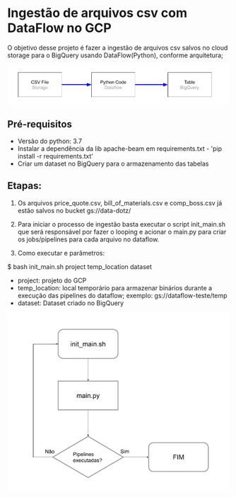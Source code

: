 # Ingestão de arquivos csv com DataFlow no GCP
O objetivo desse projeto é fazer a ingestão de arquivos csv salvos no cloud storage para o BigQuery usando DataFlow(Python),
conforme arquitetura;

![Alt text](img/Arquitetura.png?raw=true "Arquitetura")

## Pré-requisitos
- Versão do python: 3.7
- Instalar a dependência da lib apache-beam em requirements.txt - 'pip install -r requirements.txt'
- Criar um dataset no BigQuery para o armazenamento das tabelas

## Etapas:
1. Os arquivos price_quote.csv, bill_of_materials.csv e comp_boss.csv já estão salvos no bucket gs://data-dotz/

2. Para iniciar o processo de ingestão basta executar o script init_main.sh que será responsável por fazer o looping e acionar o main.py para criar os jobs/pipelines para cada arquivo no dataflow.

3. Como executar e parâmetros:

$ bash init_main.sh project temp_location dataset
  - project: projeto do GCP
  - temp_location: local temporário para armazenar binários durante a execução das pipelines do dataflow;
       exemplo: gs://dataflow-teste/temp
  - dataset: Dataset criado no BigQuery

![Alt text](img/Fluxograma.png?raw=true "Solução")
